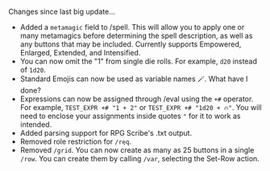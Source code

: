 Changes since last big update...
  - Added a `metamagic` field to /spell. This will allow you to apply one or many metamagics before determining the spell description, as well as any buttons that may be included. Currently supports Empowered, Enlarged, Extended, and Intensified.
  - You can now omit the "1" from single die rolls. For example, `d20` instead of `1d20`.
  - Standard Emojis can now be used as variable names 🪄. What have I done?
  - Expressions can now be assigned through /eval using the `+#` operator. For example, `TEST_EXPR +# "1 + 2"` or `TEST_EXPR +# "1d20 + 🔥"`. You will need to enclose your assignments inside quotes `"` for it to work as intended.
  - Added parsing support for RPG Scribe's .txt output.
  - Removed role restriction for `/req`.
  - Removed `/grid`. You can now create as many as 25 buttons in a single `/row`. You can create them by calling `/var`, selecting the Set-Row action.
